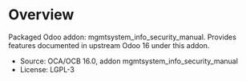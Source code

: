 # Overview

Packaged Odoo addon: mgmtsystem_info_security_manual. Provides features documented in upstream Odoo 16 under this addon.

- Source: OCA/OCB 16.0, addon mgmtsystem_info_security_manual
- License: LGPL-3
